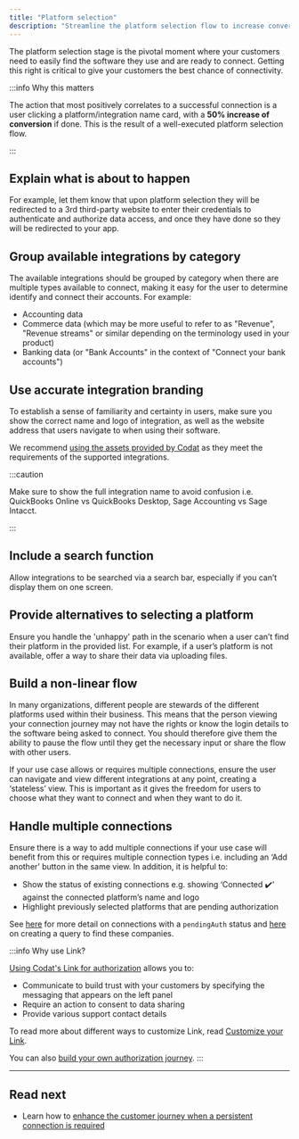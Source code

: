 ```yaml
---
title: "Platform selection"
description: "Streamline the platform selection flow to increase conversion"
---
```


The platform selection stage is the pivotal moment where your customers need to easily find the software they use and are ready to connect. Getting this right is critical to give your customers the best chance of connectivity.

:::info Why this matters

The action that most positively correlates to a successful connection is a user clicking a platform/integration name card, with a **50% increase of conversion** if done. This is the result of a well-executed platform selection flow.

:::

## Explain what is about to happen

For example, let them know that upon platform selection they will be redirected to a 3rd third-party website to enter their credentials to authenticate and authorize data access, and once they have done so they will be redirected to your app.

## Group available integrations by category

The available integrations should be grouped by category when there are multiple types available to connect, making it easy for the user to determine identify and connect their accounts. For example:

- Accounting data
- Commerce data (which may be more useful to refer to as "Revenue", "Revenue streams" or similar depending on the terminology used in your product)
- Banking data (or "Bank Accounts" in the context of "Connect your bank accounts")

## Use accurate integration branding

To establish a sense of familiarity and certainty in users, make sure you show the correct name and logo of integration, as well as the website address that users navigate to when using their software.

We recommend [using the assets provided by Codat](/auth-flow/build/build-your-own-authorization-journey#step-2-display-a-list-of-integrations-for-your-users-to-select-including-the-integration-name-and-logo) as they meet the requirements of the supported integrations.

:::caution

Make sure to show the full integration name to avoid confusion i.e. QuickBooks Online vs QuickBooks Desktop, Sage Accounting vs Sage Intacct.

:::

## Include a search function

Allow integrations to be searched via a search bar, especially if you can’t display them on one screen.

## Provide alternatives to selecting a platform

Ensure you handle the 'unhappy' path in the scenario when a user can’t find their platform in the provided list. For example, if a user’s platform is not available, offer a way to share their data via uploading files.

## Build a non-linear flow

In many organizations, different people are stewards of the different platforms used within their business. This means that the person viewing your connection journey may not have the rights or know the login details to the software being asked to connect. You should therefore give them the ability to pause the flow until they get the necessary input or share the flow with other users.

If your use case allows or requires multiple connections, ensure the user can navigate and view different integrations at any point, creating a ‘stateless’ view. This is important as it gives the freedom for users to choose what they want to connect and when they want to do it.

## Handle multiple connections

Ensure there is a way to add multiple connections if your use case will benefit from this or requires multiple connection types i.e. including an ‘Add another’ button in the same view. In addition, it is helpful to:

- Show the status of existing connections e.g. showing ‘Connected ✔️' against the connected platform’s name and logo
- Highlight previously selected platforms that are pending authorization

See [here](/auth-flow/authorize-hosted-link#managing-existing-users-with-pending-connections) for more detail on connections with a `pendingAuth` status and [here](/using-the-api/querying#for-companies-whose-status-is-pending-with-data-connection-established) on creating a query to find these companies.

:::info Why use Link?

[Using Codat's Link for authorization](/auth-flow/overview) allows you to:

- Communicate to build trust with your customers by specifying the messaging that appears on the left panel
- Require an action to consent to data sharing
- Provide various support contact details

To read more about different ways to customize Link, read [Customize your Link](/auth-flow/customize/customize-link).

You can also [build your own authorization journey](/auth-flow/build/build-your-own-authorization-journey).
:::

---

## Read next

- Learn how to [enhance the customer journey when a persistent connection is required](/auth-flow/optimize/connection-management)
